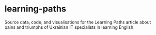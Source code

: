 # learning-paths
Source data, code, and visualisations for the Learning Paths article about pains and triumphs of Ukrainian IT specialists in learning English.
